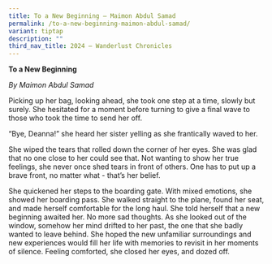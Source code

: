 ```yaml
---
title: To a New Beginning – Maimon Abdul Samad
permalink: /to-a-new-beginning-maimon-abdul-samad/
variant: tiptap
description: ""
third_nav_title: 2024 – Wanderlust Chronicles
---
```

<p><strong>To a New Beginning</strong>
</p>
<p><em>By Maimon Abdul Samad</em>
</p>
<p>Picking up her bag, looking ahead, she took one step at a time, slowly
but surely. She hesitated for a moment before turning to give a final wave
to those who took the time to send her off.&nbsp;</p>
<p>“Bye, Deanna!” she heard her sister yelling as she frantically waved to
her.&nbsp;</p>
<p>She wiped the tears that rolled down the corner of her eyes. She was glad
that no one close to her could see that. Not wanting to show her true feelings,
she never once shed tears in front of others. One has to put up a brave
front, no matter what - that’s her belief.&nbsp;</p>
<p>She quickened her steps to the boarding gate. With mixed emotions, she
showed her boarding pass. She walked straight to the plane, found her seat,
and made herself comfortable for the long haul. She told herself that a
new beginning awaited her. No more sad thoughts. As she looked out of the
window, somehow her mind drifted to her past, the one that she badly wanted
to leave behind. She hoped the new unfamiliar surroundings and new experiences
would fill her life with memories to revisit in her moments of silence.
Feeling comforted, she closed her eyes, and dozed off.&nbsp;</p>
<p>
<br>
</p>